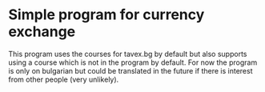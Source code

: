 # Simple program for currency exchange

This program uses the courses for tavex.bg by default but also supports using a course which is not in the program by default. For now the program is only on bulgarian but could be translated in the future if there is interest from other people (very unlikely).
